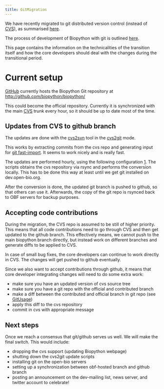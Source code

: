 ```yaml
---
title: GitMigration
---
```


We have recently migrated to git distributed version control (instead of
[CVS](CVS "wikilink")), as summarised [here](git "wikilink").

The process of development of Biopython with git is outlined
[here](GitUsage "wikilink").

This page contains the information on the technicalities of the
transition itself and how the core developers should deal with the
changes during the transitional period.

Current setup
=============

[GitHub](http://github.com/) currently hosts the Biopython Git
repository at <http://github.com/biopython/biopython/>

This could become the official repository. Currently it is synchronized
with the main [CVS](CVS "wikilink") trunk every hour, so it should be up
to date most of the time.

Updates from CVS to github branch
---------------------------------

The updates are done with the [cvs2svn](http://cvs2svn.tigris.org/) tool
in the [cvs2git](http://cvs2svn.tigris.org/cvs2git.html) mode.

This works by extracting commits from the cvs repo and generating input
for [git
fast-import](http://www.kernel.org/pub/software/scm/git/docs/git-fast-import.html).
It seems to work nicely and is really fast.

The updates are performed hourly, using the following configuration
[1](http://bartek.rezolwenta.eu.org/biopython_git_update/). The scripts
obtains the cvs repository via rsync and performs the conversion
locally. This has to be done this way at least until we get git
installed on dev.open-bio.org.

After the conversion is done, the updated git branch is pushed to
github, so that others can use it. Afterwards, the copy of the git repo
is rsynced back to OBF servers for backup purposes.

Accepting code contributions
----------------------------

During the migration, the CVS repo is assumed to be still of higher
priority. This means that all code contributions need to go through CVS
and then get updated to the github branch. This effectively means, we
cannot push to the main biopython branch directly, but instead work on
different branches and generate diffs to be applied to CVS.

In case of small bug fixes, the core developers can continue to work
directly in CVS. The changes will get pushed to github eventually.

Since we also want to accept contributions through github, it means that
core developer integrating changes will need to do some extra work:

-   make sure you have an updated version of cvs source tree
-   make sure you have a git repo with the official and contributed
    branch
-   make a diff between the contributed and official branch in git repo
    (see [GitUsage](GitUsage "wikilink"))
-   apply this diff to the cvs repository
-   commit in cvs with appropriate message

Next steps
----------

Once we reach a consensus that git/github serves us well. We will make
the final switch. This would include:

-   dropping the cvs support (updating Biopython webpage)
-   shutting down the cvs2git update scripts
-   installing git on the open-bio servers
-   setting up a synchronization between obf-hosted branch and github
    branch
-   posting an announcement on the dev-mailing list, news server, and
    twitter account to celebrate!

